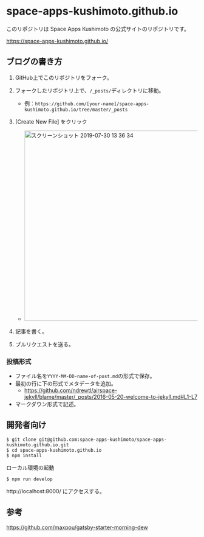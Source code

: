 # space-apps-kushimoto.github.io

このリポジトリは Space Apps Kushimoto の公式サイトのリポジトリです。

https://space-apps-kushimoto.github.io/

## ブログの書き方
1. GitHub上でこのリポジトリをフォーク。

2. フォークしたリポジトリ上で、`/_posts/`ディレクトリに移動。
    - 例：`https://github.com/[your-name]/space-apps-kushimoto.github.io/tree/master/_posts`

3. [Create New File] をクリック
    - <img width="500" alt="スクリーンショット 2019-07-30 13 36 34" src="https://user-images.githubusercontent.com/8760841/62172910-f59d1e00-b36e-11e9-96c5-5281461ccf9f.png">
 
4. 記事を書く。

5. プルリクエストを送る。

### 投稿形式
- ファイル名を`YYYY-MM-DD-name-of-post.md`の形式で保存。
- 最初の行に下の形式でメタデータを追加。
    - https://github.com/ndrewtl/airspace-jekyll/blame/master/_posts/2016-05-20-welcome-to-jekyll.md#L1-L7
- マークダウン形式で記述。

## 開発者向け

```
$ git clone git@github.com:space-apps-kushimoto/space-apps-kushimoto.github.io.git
$ cd space-apps-kushimoto.github.io
$ npm install
```

ローカル環境の起動

```
$ npm run develop
```

http://localhost:8000/ にアクセスする。

## 参考

https://github.com/maxpou/gatsby-starter-morning-dew
